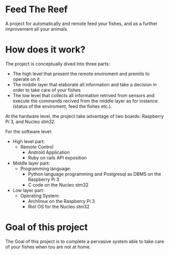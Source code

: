 # Feed The Reef

A project for automatically and remote feed your fishes, and as a further improvement all your animals.

# How does it work?
The project is conceptually dived into three parts:
* The high level that present the remote enviroment and premits to operate on it
* The middle layer that elaborate all information and take a decision in order to take care of your fishes
* The low level that collects all information retrived from sensors and execute the commands recived from the middle layer as for instance: (status of the enviroment, feed the fishes etc.).

At the hardware level, the project take advantage of two boards: Raspberry Pi 3, and Nucleo stm32.

For the software level:

* High level part:
  * Remote Control
    * Android Application
    * Ruby on rails API exposition
* Middle layer part:
  * Programming language:
    * Python language programming and Postgresql as DBMS on the Raspberry Pi 3
    * C code on the Nucleo stm32
* Low layer part:
  * Operating System:
    * Archlinux on the Raspberry Pi 3
    * Riot OS for the Nucleo stm32

# Goal of this project
The Goal of this project is to complete a pervasive system able to take care of your fishes when tou are not at home.
